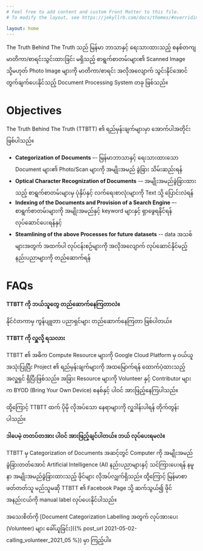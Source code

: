 ```yaml
---
# Feel free to add content and custom Front Matter to this file.
# To modify the layout, see https://jekyllrb.com/docs/themes/#overriding-theme-defaults

layout: home
---
```


The Truth Behind The Truth သည် မြန်မာ ဘာသာနှင့် ရေးသားထားသည့် စနစ်တကျ မာတိကာ/စာရင်းသွင်းထားခြင်း မရှိသည့် စာရွက်စာတမ်းများ၏ Scanned Image သို့မဟုတ် Photo Image များကို မာတိကာ/စာရင်း အလိုအလျောက် သွင်းနိုင်အောင် တွက်ချက်ပေးနိုင်သည့် Document Processing System တခု ဖြစ်သည်။

# Objectives

The Truth Behind The Truth (TTBTT) ၏ ရည်မှန်းချက်များမှာ အောက်ပါအတိုင်း ဖြစ်ပါသည်။

* **Categorization of Documents** –- မြန်မာဘာသာနှင့် ရေးသားထားသော Document များ၏ Photo/Scan များကို အမျိုးအမည် ခွဲခြား သိမ်းဆည်းရန်
* **Optical Character Recognization of Documents** -– အမျိုးအမည်ခွဲခြားထားသည့် စာရွက်စာတမ်းများမှ ပုံနှိပ်နှင့် လက်ရေးစာလုံးများကို Text သို့ ပြောင်းလဲရန်
* **Indexing of the Documents and Provision of a Search Engine** –- စာရွက်စာတမ်းများကို အမျိုးအမည်နှင့် keyword များနှင့် ရှာဖွေရနိုင်ရန် လုပ်ဆောင်ပေးရန်နှင့်
* **Steamlining of the above Processes for future datasets** -- data အသစ်များအတွက် အထက်ပါ လုပ်ငန်းစဉ်များကို အလိုအလျောက် လုပ်ဆောင်နိုင်မည့် နည်းပညာများကို တည်ဆောက်ရန်

# FAQs

**TTBTT ကို ဘယ်သူတွေ တည်ဆောက်နေကြတာလဲ။**

နိုင်ငံတကာမှ ကွန်ပျူတာ ပညာရှင်များ တည်ဆောက်နေကြတာ ဖြစ်ပါတယ်။ 

**TTBTT ကို လှူလို့ ရသလား**

TTBTT ၏ အဓိက Compute Resource များကို Google Cloud Platform မှ ဝယ်ယူအသုံးပြုပြီး Project ၏ ရည်မှန်းချက်များကို အထမြောက်ရန် ထောက်ပံ့ထားသည့် အလှူရှင် ရှိပြီးဖြစ်သည်။ အခြား Resource များကို Volunteer နှင့် Contributor များက BYOD (Bring Your Own Device) စနစ်နှင့် ပါဝင် အားဖြည့်နေကြပါသည်။ 
 
ထို့ကြောင့် TTBTT ထက် ပိုမို လိုအပ်သော နေရာများကို လှူဒါန်းပါရန် တိုက်တွန်းပါသည်။

**ဒါပေမဲ့ တတပ်တအား ပါဝင် အားဖြည့်ချင်ပါတယ်။ ဘယ် လုပ်ပေးရမလဲ။**

TTBTT မှ Categorization of Documents အဆင့်တွင် Computer ကို အမျိုးအမည် ခွဲခြားတတ်အောင် Artificial Intelligence (AI) နည်းပညာများနှင့် သင်ကြားပေးရန် နမူနာ အမျိုးအမည်ခွဲခြားထားသည့် ဖိုင်များ လိုအပ်လျှက်ရှိသည်။ ထို့ကြောင့် မြန်မာစာ ဖတ်တတ်သူ မည်သူမဆို TTBTT ၏ Facebook Page သို့ ဆက်သွယ်၍ ဖိုင် အနည်းငယ်ကို manual label လုပ်ပေးနိုင်ပါသည်။

အသေးစိတ်ကို [Document Categorization Labelling အတွက် လုပ်အားပေး (Volunteer) များ ခေါ်ယူခြင်း]({% post_url 2021-05-02-calling_volunteer_2021_05 %}) မှာ ကြည့်ပါ။
